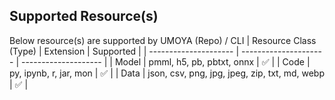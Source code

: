 ## Supported Resource(s)

Below resource(s) are supported by UMOYA (Repo) / CLI
| Resource Class (Type) | Extension             | Supported            |
| --------------------- | --------------------- | -------------------- |
| Model  | pmml, h5, pb, pbtxt, onnx | :white_check_mark:    |
| Code   | py, ipynb, r, jar, mon | :white_check_mark:    |
| Data   | json, csv, png, jpg, jpeg, zip, txt, md, webp | :white_check_mark: |
